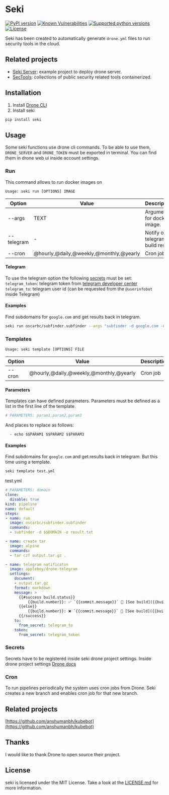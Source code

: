 # Seki

[![PyPI version](https://badge.fury.io/py/seki.svg)](https://badge.fury.io/py/seki)
[![Known Vulnerabilities](https://snyk.io/test/github/oscarbc96/seki/badge.svg?targetFile=requirements.txt)](https://snyk.io/test/github/oscarbc96/seki?targetFile=requirements.txt)
[![Supported python versions](https://img.shields.io/pypi/pyversions/seki.svg)](https://github.com/oscarbc96/seki)
[![License](https://img.shields.io/github/license/oscarbc96/seki.svg)](https://github.com/oscarbc96/seki)

Seki has been created to automatically generate `drone.yml` files to run security tools in the cloud.

## Related projects

- [Seki Server](https://github.com/oscarbc96/seki-server): example project to deploy drone server.
- [SecTools](https://github.com/oscarbc96/sectools): collections of public security related tools containerized.

## Installation

1. Install [Drone CLI](https://docs.drone.io/cli/install/)
2. Install seki
```bash
pip install seki
```

## Usage

Some seki functions use drone cli commands. To be able to use them, `DRONE_SERVER` and `DRONE_TOKEN` must be exported in terminal. You can find them in drone web ui inside account settings.

### Run

This command allows to run docker images on

```
Usage: seki run [OPTIONS] IMAGE
```

| Option     | Value                                   | Description                      |
|------------|-----------------------------------------|----------------------------------|
| --args     | TEXT                                    | Arguments for docker image.      |
| --telegram |                    -                    | Notify on telegram build result. |
| --cron     | @hourly,@daily,@weekly,@monthly,@yearly | Cron job                         |

#### Telegram

To use the telegram option the following [secrets](#Secrets) must be set:
`telegram_token`: telegram token from [telegram developer center](https://core.telegram.org/bots/api)
`telegram_to`: telegram user id (can be requested from the `@userinfobot` inside Telegram)

#### Examples

Find subdomains for `google.com` and get results back in telegram.
```bash
seki run oscarbc/subfinder.subfinder --args "subfinder -d google.com -o result.txt" --telegram
```

### Templates

```
Usage: seki template [OPTIONS] FILE
```

| Option | Value                                   | Description |
|--------|-----------------------------------------|-------------|
| --cron | @hourly,@daily,@weekly,@monthly,@yearly | Cron job    |

#### Parameters

Templates can have defined parameters. Parameters must be defined as a list in the first line of the template.

```yaml
# PARAMETERS: param1,param2,param3
```

And places to replace as follows:

```
  - echo $$PARAM1 $$PARAM2 $$PARAM3
```

#### Examples

Find subdomains for `google.com` and get results back in telegram. But this time using a template.
```bash
seki template test.yml
```
test.yml
```yml
# PARAMETERS: domain
clone:
  disable: true
kind: pipeline
name: default
steps:
- name: run
  image: oscarbc/subfinder.subfinder
  commands:
  - subfinder -d $$DOMAIN -o result.txt

- name: create tar
  image: alpine
  commands:
  - tar czf output.tar.gz .

- name: telegram notificaton
  image: appleboy/drone-telegram
  settings:
    document:
    - output.tar.gz
    format: markdown
    message: >
      {{#success build.status}}
          {{build.number}}: ✅ `{{commit.message}}` 🚁 [See build]({{build.link}})
      {{else}}
          {{build.number}}: ❌ `{{commit.message}}` 🚁 [See build]({{build.link}})
      {{/success}}
    to:
      from_secret: telegram_to
    token:
      from_secret: telegram_token
```

### Secrets

Secrets have to be registered inside seki drone project settings. Inside drone project settings [Drone docs](https://docs.drone.io/user-guide/pipeline/secrets/)

### Cron

To run pipelines periodically the system uses cron jobs from Drone. Seki creates a new branch and enables cron job for that new branch.


## Related projects

[https://github.com/anshumanbh/kubebot](https://github.com/anshumanbh/kubebot)

## Thanks

I would like to thank Drone to open source their project.

## License

seki is licensed under the MIT License. Take a look at the [LICENSE.md](LICENSE.md) for more information.

